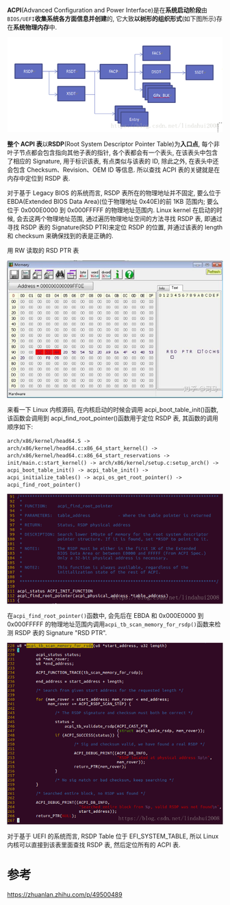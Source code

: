 

**ACPI**(Advanced Configuration and Power Interface)是在**系统启动阶段**由`BIOS/UEFI`**收集系统各方面信息并创建**的, 它大致**以树形的组织形式**(如下图所示)存在**系统物理内存**中.

![2021-09-14-22-14-12.png](./images/2021-09-14-22-14-12.png)

**整个 ACPI 表**以**RSDP**(Root System Descriptor Pointer Table)为**入口点**, 每个非叶子节点都会包含指向其他子表的指针, 各个表都会有一个表头, 在该表头中包含了相应的 Signature, 用于标识该表, 有点类似与该表的 ID, 除此之外, 在表头中还会包含 Checksum、Revision、OEM ID 等信息. 所以查找 ACPI 表的关键就是在内存中定位到 RSDP 表.

对于基于 Legacy BIOS 的系统而言, RSDP 表所在的物理地址并不固定, 要么位于 EBDA(Extended BIOS Data Area)(位于物理地址 0x40E)的前 1KB 范围内; 要么位于 0x000E0000 到 0x000FFFFF 的物理地址范围内. Linux kernel 在启动的时候, 会去这两个物理地址范围, 通过遍历物理地址空间的方法寻找 RSDP 表, 即通过寻找 RSDP 表的 Signature(RSD PTR)来定位 RSDP 的位置, 并通过该表的 length 和 checksum 来确保找到的表是正确的.

用 RW 读取的 RSD PTR 表

![2021-09-14-22-25-00.png](./images/2021-09-14-22-25-00.png)

来看一下 Linux 内核源码, 在内核启动的时候会调用 acpi_boot_table_init()函数, 该函数会调用到 acpi_find_root_pointer()函数用于定位 RSDP 表, 其函数的调用顺序如下:

`arch/x86/kernel/head64.S -> arch/x86/kernel/head64.c:x86_64_start_kernel() -> arch/x86/kernel/head64.c:x86_64_start_reservations -> init/main.c:start_kernel() -> arch/x86/kernel/setup.c:setup_arch() -> acpi_boot_table_init() -> acpi_table_init() -> acpi_initialize_tables() -> acpi_os_get_root_pointer() -> acpi_find_root_pointer()`

![2021-09-14-22-22-49.png](./images/2021-09-14-22-22-49.png)

在`acpi_find_root_pointer()`函数中, 会先后在 EBDA 和 0x000E0000 到 0x000FFFFF 的物理地址范围内调用`acpi_tb_scan_memory_for_rsdp()`函数来检测 RSDP 表的 Signature "RSD PTR".

![2021-09-14-22-23-16.png](./images/2021-09-14-22-23-16.png)

对于基于 UEFI 的系统而言, RSDP Table 位于 EFI_SYSTEM_TABLE, 所以 Linux 内核可以直接到该表里面查找 RSDP 表, 然后定位所有的 ACPI 表.




# 参考

https://zhuanlan.zhihu.com/p/49500489

